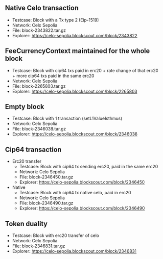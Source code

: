 ## Native Celo transaction  
* Testcase: Block with a Tx type 2 (Eip-1519)  
* Network: Celo Sepolia  
* File: block-2343822.tar.gz  
* Explorer: https://celo-sepolia.blockscout.com/block/2343822

## FeeCurrencyContext maintained for the whole block
* Testcase: Block with cip64 txs paid in erc20 + rate change of that erc20 + more cip64 txs paid in the same erc20
* Network: Celo Sepolia
* File: block-2265803.tar.gz
* Explorer: https://celo-sepolia.blockscout.com/block/2265803


## Empty block
* Testcase: Block with 1 transaction (setL1ValueIsthmus)
* Network: Celo Sepolia
* File: block-2346038.tar.gz
* Explorer: https://celo-sepolia.blockscout.com/block/2346038


## Cip64 transaction
- Erc20 transfer
  * Testcase: Block with cip64 tx sending erc20, paid in the same erc20
  * Network: Celo Sepolia
  * File: block-2346450.tar.gz
  * Explorer: https://celo-sepolia.blockscout.com/block/2346450
- Native
  * Testcase: Block with cip64 tx native celo, paid in erc20
  * Network: Celo Sepolia
  * File: block-2346490.tar.gz
  * Explorer: https://celo-sepolia.blockscout.com/block/2346490


## Token duality
* Testcase: Block with erc20 transfer of celo
* Network: Celo Sepolia
* File: block-2346831.tar.gz  
* Explorer: https://celo-sepolia.blockscout.com/block/2346831
